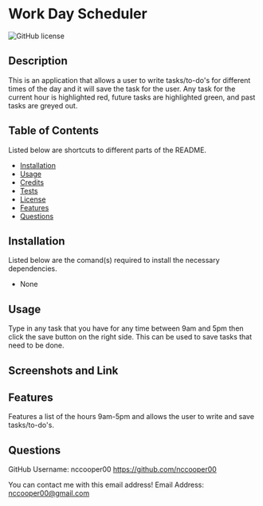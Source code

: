 # Work Day Scheduler
                
![GitHub license](https://img.shields.io/badge/license-MIT-blue)
                
## Description
                        
This is an application that allows a user to write tasks/to-do's for different times of the day and it will save the task for the user. Any task for the current hour is highlighted red, future tasks are highlighted green, and past tasks are greyed out.
                        
## Table of Contents
                        
Listed below are shortcuts to different parts of the README.
- [Installation](#installation)
- [Usage](#usage)
- [Credits](#credits)
- [Tests](#tests)
- [License](#liscense)
- [Features](#features)
- [Questions](#questions)
                        
## Installation
                
Listed below are the comand(s) required to install the necessary dependencies.    
-   None
                        
## Usage
                        
Type in any task that you have for any time between 9am and 5pm then click the save button on the right side. This can be used to save tasks that need to be done.
                        
## Screenshots and Link
                        

                        
## Features
                        
Features a list of the hours 9am-5pm and allows the user to write and save tasks/to-do's.
                
## Questions
                
GitHub Username: nccooper00
https://github.com/nccooper00
                
You can contact me with this email address!
Email Address: nccooper00@gmail.com

